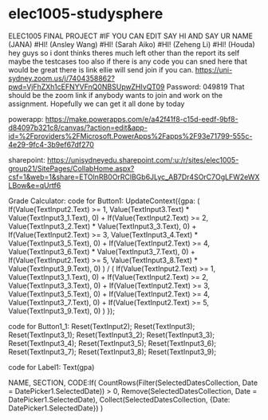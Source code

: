 # elec1005-studysphere
ELEC1005 FINAL PROJECT 
#IF YOU CAN EDIT SAY HI AND SAY UR NAME (JANA)
#HI! (Ansley Wang)
#HI! (Sarah Aiko)
#HI! (Zeheng Li)
#HI! (Houda)
hey guys so i dont thinks theres much left other than the report its self 
maybe the testcases too 
also if there is any code you can sned here that would be great 
there is link ellie will send join if you can.
https://uni-sydney.zoom.us/j/7404358862?pwd=VjFhZXh1cEFNYVFnQ0NBSUpwZHIvQT09
Password: 049819
That should be the zoom link if anybody wants to join and work on the assignment. Hopefully we can get it all done by today

powerapp:
https://make.powerapps.com/e/a42f41f8-c15d-eedf-9bf8-d84097b321c8/canvas/?action=edit&app-id=%2Fproviders%2FMicrosoft.PowerApps%2Fapps%2F93e71799-555c-4e29-9fc4-3b9ef67df270

sharepoint:
https://unisydneyedu.sharepoint.com/:u:/r/sites/elec1005-group21/SitePages/CollabHome.aspx?csf=1&web=1&share=ETOlnRB0OrRClBGb6JLyc_AB7Dr4SOrC7OgLFW2eWXLBow&e=qUrtf6

Grade Calculator:
  code for Button1:
  UpdateContext({gpa: 
      (
          If(Value(TextInput2.Text) >= 1, Value(TextInput3.Text) * Value(TextInput3_1.Text), 0) + 
          If(Value(TextInput2.Text) >= 2, Value(TextInput3_2.Text) * Value(TextInput3_3.Text), 0) + 
          If(Value(TextInput2.Text) >= 3, Value(TextInput3_4.Text) * Value(TextInput3_5.Text), 0) + 
          If(Value(TextInput2.Text) >= 4, Value(TextInput3_6.Text) * Value(TextInput3_7.Text), 0) + 
          If(Value(TextInput2.Text) >= 5, Value(TextInput3_8.Text) * Value(TextInput3_9.Text), 0)
      ) / 
      (
          If(Value(TextInput2.Text) >= 1, Value(TextInput3_1.Text), 0) + 
          If(Value(TextInput2.Text) >= 2, Value(TextInput3_3.Text), 0) + 
          If(Value(TextInput2.Text) >= 3, Value(TextInput3_5.Text), 0) + 
          If(Value(TextInput2.Text) >= 4, Value(TextInput3_7.Text), 0) + 
          If(Value(TextInput2.Text) >= 5, Value(TextInput3_9.Text), 0)
      )
  });

  code for Button1_1:
  Reset(TextInput2);
  Reset(TextInput3);
  Reset(TextInput3_1);
  Reset(TextInput3_2);
  Reset(TextInput3_3);
  Reset(TextInput3_4);
  Reset(TextInput3_5);
  Reset(TextInput3_6);
  Reset(TextInput3_7);
  Reset(TextInput3_8);
  Reset(TextInput3_9);

  code for Label1:
  Text(gpa)

NAME, SECTION,
CODE:If(
    CountRows(Filter(SelectedDatesCollection, Date = DatePicker1.SelectedDate)) > 0,
    Remove(SelectedDatesCollection, Date = DatePicker1.SelectedDate),
    Collect(SelectedDatesCollection, {Date: DatePicker1.SelectedDate})
)

